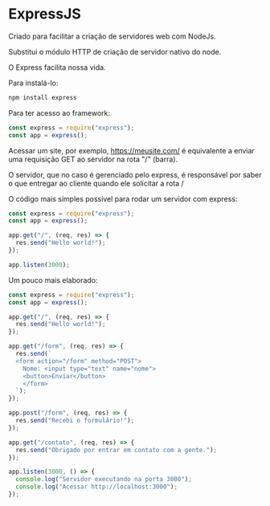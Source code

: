 # ExpressJS

Criado para facilitar a criação de servidores web com NodeJs.

Substitui o módulo HTTP de criação de servidor nativo do node.

O Express facilita nossa vida.

Para instalá-lo:

```bash
npm install express
```

Para ter acesso ao framework:

```js
const express = require("express");
const app = express();
```

Acessar um site, por exemplo, https://meusite.com/ é equivalente a enviar uma requisição GET ao servidor na rota "/" (barra).

O servidor, que no caso é gerenciado pelo express, é responsável por saber o que entregar ao cliente quando ele solicitar a rota /

O código mais simples possível para rodar um servidor com express:

```js
const express = require("express");
const app = express();

app.get("/", (req, res) => {
  res.send("Hello world!");
});

app.listen(3000);
```

Um pouco mais elaborado:

```js
const express = require("express");
const app = express();

app.get("/", (req, res) => {
  res.send("Hello world!");
});

app.get("/form", (req, res) => {
  res.send(`
  <form action="/form" method="POST">
    Nome: <input type="text" name="nome">
    <button>Enviar</button>
    </form>
  `);
});

app.post("/form", (req, res) => {
  res.send("Recebi o formulário!");
});

app.get("/contato", (req, res) => {
  res.send("Obrigado por entrar em contato com a gente.");
});

app.listen(3000, () => {
  console.log("Servidor executando na porta 3000");
  console.log("Acessar http://localhost:3000");
});
```
